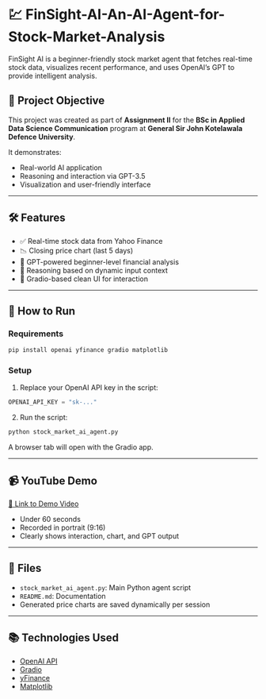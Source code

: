 # 💹 FinSight-AI-An-AI-Agent-for-Stock-Market-Analysis

FinSight AI is a beginner-friendly stock market agent that fetches real-time stock data, visualizes recent performance, and uses OpenAI’s GPT to provide intelligent analysis.

## 🎯 Project Objective

This project was created as part of **Assignment II** for the **BSc in Applied Data Science Communication** program at **General Sir John Kotelawala Defence University**.

It demonstrates:
- Real-world AI application
- Reasoning and interaction via GPT-3.5
- Visualization and user-friendly interface

---

## 🛠 Features

- ✅ Real-time stock data from Yahoo Finance
- 📉 Closing price chart (last 5 days)
- 🤖 GPT-powered beginner-level financial analysis
- 🧠 Reasoning based on dynamic input context
- 🎨 Gradio-based clean UI for interaction

---

## 🧪 How to Run

### Requirements

```bash
pip install openai yfinance gradio matplotlib
```

### Setup

1. Replace your OpenAI API key in the script:

```python
OPENAI_API_KEY = "sk-..."
```

2. Run the script:

```bash
python stock_market_ai_agent.py
```

A browser tab will open with the Gradio app.

---

## 📹 YouTube Demo

[🔗 Link to Demo Video](https://youtube.com/shorts/CrVRKItMVL0?si=LtfpnKuOWeVAdPU8)

- Under 60 seconds
- Recorded in portrait (9:16)
- Clearly shows interaction, chart, and GPT output

---

## 📁 Files

- `stock_market_ai_agent.py`: Main Python agent script
- `README.md`: Documentation
- Generated price charts are saved dynamically per session

---

## 📚 Technologies Used

- [OpenAI API](https://platform.openai.com/)
- [Gradio](https://www.gradio.app/)
- [yFinance](https://pypi.org/project/yfinance/)
- [Matplotlib](https://matplotlib.org/)
